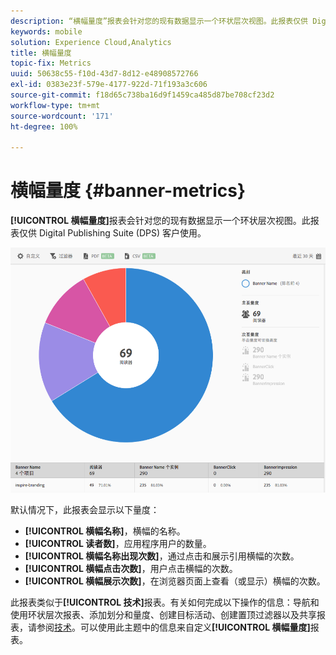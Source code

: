 ```yaml
---
description: “横幅量度”报表会针对您的现有数据显示一个环状层次视图。此报表仅供 Digital Publishing Suite (DPS) 客户使用。
keywords: mobile
solution: Experience Cloud,Analytics
title: 横幅量度
topic-fix: Metrics
uuid: 50638c55-f10d-43d7-8d12-e48908572766
exl-id: 0383e23f-579e-4177-922d-71f193a3c606
source-git-commit: f18d65c738ba16d9f1459ca485d87be708cf23d2
workflow-type: tm+mt
source-wordcount: '171'
ht-degree: 100%

---
```


# 横幅量度 {#banner-metrics}

**[!UICONTROL 横幅量度]**&#x200B;报表会针对您的现有数据显示一个环状层次视图。此报表仅供 Digital Publishing Suite (DPS) 客户使用。

![](assets/dps_banner_name.png)

默认情况下，此报表会显示以下量度：

* **[!UICONTROL 横幅名称]**，横幅的名称。
* **[!UICONTROL 读者数]**，应用程序用户的数量。
* **[!UICONTROL 横幅名称出现次数]**，通过点击和展示引用横幅的次数。
* **[!UICONTROL 横幅点击次数]**，用户点击横幅的次数。
* **[!UICONTROL 横幅展示次数]**，在浏览器页面上查看（或显示）横幅的次数。

此报表类似于&#x200B;**[!UICONTROL 技术]**&#x200B;报表。有关如何完成以下操作的信息：导航和使用环状层次报表、添加划分和量度、创建目标活动、创建置顶过滤器以及共享报表，请参阅[技术](/help/using/usage/reports-technology.md)。可以使用此主题中的信息来自定义&#x200B;**[!UICONTROL 横幅量度]**&#x200B;报表。
